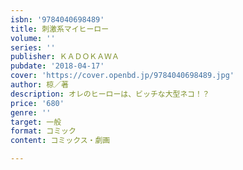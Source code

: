 ```yaml
---
isbn: '9784040698489'
title: 刺激系マイヒーロー
volume: ''
series: ''
publisher: ＫＡＤＯＫＡＷＡ
pubdate: '2018-04-17'
cover: 'https://cover.openbd.jp/9784040698489.jpg'
author: 椋／著
description: オレのヒーローは、ビッチな大型ネコ！？
price: '680'
genre: ''
target: 一般
format: コミック
content: コミックス・劇画

---
```

